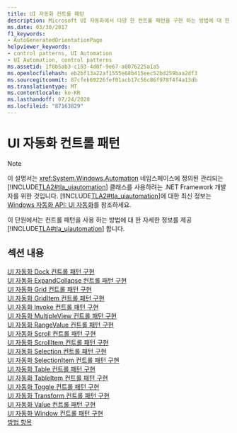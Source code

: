 ```yaml
---
title: UI 자동화 컨트롤 패턴
description: Microsoft UI 자동화에서 다양 한 컨트롤 패턴을 구현 하는 방법에 대 한 자세한 정보를 제공 하는 문서의 링크를 참조 하세요.
ms.date: 03/30/2017
f1_keywords:
- AutoGeneratedOrientationPage
helpviewer_keywords:
- control patterns, UI Automation
- UI Automation, control patterns
ms.assetid: 1f8b5ab3-c193-4d0f-9e67-a0076225a1a5
ms.openlocfilehash: eb2bf13a22af1555e68b415eec52bd259baa2df3
ms.sourcegitcommit: 87cfeb69226fef01acb17c56c86f978f4f4a13db
ms.translationtype: MT
ms.contentlocale: ko-KR
ms.lasthandoff: 07/24/2020
ms.locfileid: "87163829"
---
```

# <a name="ui-automation-control-patterns"></a>UI 자동화 컨트롤 패턴
> [!NOTE]
> 이 설명서는 <xref:System.Windows.Automation> 네임스페이스에 정의된 관리되는 [!INCLUDE[TLA2#tla_uiautomation](../../../includes/tla2sharptla-uiautomation-md.md)] 클래스를 사용하려는 .NET Framework 개발자를 위한 것입니다. [!INCLUDE[TLA2#tla_uiautomation](../../../includes/tla2sharptla-uiautomation-md.md)]에 대한 최신 정보는 [Windows 자동화 API: UI 자동화](/windows/win32/winauto/entry-uiauto-win32)를 참조하세요.  
  
 이 단원에서는 컨트롤 패턴을 사용 하는 방법에 대 한 자세한 정보를 제공 [!INCLUDE[TLA#tla_uiautomation](../../../includes/tlasharptla-uiautomation-md.md)] 합니다.  
  
## <a name="in-this-section"></a>섹션 내용  
 [UI 자동화 Dock 컨트롤 패턴 구현](implementing-the-ui-automation-dock-control-pattern.md)  
 [UI 자동화 ExpandCollapse 컨트롤 패턴 구현](implementing-the-ui-automation-expandcollapse-control-pattern.md)  
 [UI 자동화 Grid 컨트롤 패턴 구현](implementing-the-ui-automation-grid-control-pattern.md)  
 [UI 자동화 GridItem 컨트롤 패턴 구현](implementing-the-ui-automation-griditem-control-pattern.md)  
 [UI 자동화 Invoke 컨트롤 패턴 구현](implementing-the-ui-automation-invoke-control-pattern.md)  
 [UI 자동화 MultipleView 컨트롤 패턴 구현](implementing-the-ui-automation-multipleview-control-pattern.md)  
 [UI 자동화 RangeValue 컨트롤 패턴 구현](implementing-the-ui-automation-rangevalue-control-pattern.md)  
 [UI 자동화 Scroll 컨트롤 패턴 구현](implementing-the-ui-automation-scroll-control-pattern.md)  
 [UI 자동화 ScrollItem 컨트롤 패턴 구현](implementing-the-ui-automation-scrollitem-control-pattern.md)  
 [UI 자동화 Selection 컨트롤 패턴 구현](implementing-the-ui-automation-selection-control-pattern.md)  
 [UI 자동화 SelectionItem 컨트롤 패턴 구현](implementing-the-ui-automation-selectionitem-control-pattern.md)  
 [UI 자동화 Table 컨트롤 패턴 구현](implementing-the-ui-automation-table-control-pattern.md)  
 [UI 자동화 TableItem 컨트롤 패턴 구현](implementing-the-ui-automation-tableitem-control-pattern.md)  
 [UI 자동화 Toggle 컨트롤 패턴 구현](implementing-the-ui-automation-toggle-control-pattern.md)  
 [UI 자동화 Transform 컨트롤 패턴 구현](implementing-the-ui-automation-transform-control-pattern.md)  
 [UI 자동화 Value 컨트롤 패턴 구현](implementing-the-ui-automation-value-control-pattern.md)  
 [UI 자동화 Window 컨트롤 패턴 구현](implementing-the-ui-automation-window-control-pattern.md)  
 [방법 항목](ui-automation-control-patterns-how-to-topics.md)
